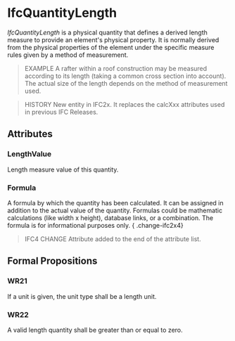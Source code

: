 # IfcQuantityLength

_IfcQuantityLength_ is a physical quantity that defines a derived length measure to provide an element's physical property. It is normally derived from the physical properties of the element under the specific measure rules given by a method of measurement.<!-- end of definition -->

> EXAMPLE  A rafter within a roof construction may be measured according to its length (taking a common cross section into account). The actual size of the length depends on the method of measurement used.

> HISTORY  New entity in IFC2x. It replaces the calcXxx attributes used in previous IFC Releases.

## Attributes

### LengthValue
Length measure value of this quantity.

### Formula
A formula by which the quantity has been calculated. It can be assigned in addition to the actual value of the quantity. Formulas could be mathematic calculations (like width x height), database links, or a combination. The formula is for informational purposes only.
{ .change-ifc2x4}
> IFC4 CHANGE Attribute added to the end of the attribute list.

## Formal Propositions

### WR21
If a unit is given, the unit type shall be a length unit.

### WR22
A valid length quantity shall be greater than or equal to zero.
